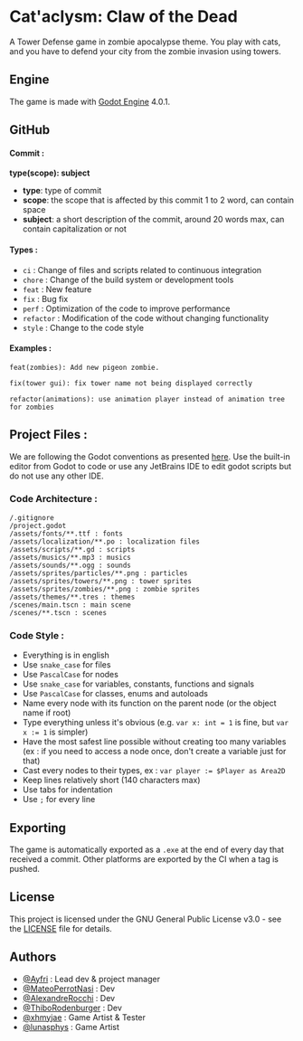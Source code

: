 # Cat'aclysm: Claw of the Dead

A Tower Defense game in zombie apocalypse theme.
You play with cats, and you have to defend your city from the zombie invasion using towers.

## Engine

The game is made with [Godot Engine](https://godotengine.org/) 4.0.1.

## GitHub

#### Commit :

**type(scope): subject**

* **type**: type of commit
* **scope**: the scope that is affected by this commit 1 to 2 word, can contain space
* **subject**: a short description of the commit, around 20 words max, can contain capitalization or not

#### Types :

* `ci` : Change of files and scripts related to continuous integration
* `chore` : Change of the build system or development tools
* `feat` : New feature
* `fix` : Bug fix
* `perf` : Optimization of the code to improve performance
* `refactor` : Modification of the code without changing functionality
* `style` : Change to the code style

#### Examples :

```
feat(zombies): Add new pigeon zombie.
```

```
fix(tower gui): fix tower name not being displayed correctly
```

```
refactor(animations): use animation player instead of animation tree for zombies
```

## Project Files :

We are following the Godot conventions as presented [here](https://docs.godotengine.org/en/latest/tutorials/best_practices/index.html).
Use the built-in editor from Godot to code or use any JetBrains IDE to edit godot scripts but do not use any other IDE.

### Code Architecture :

```
/.gitignore
/project.godot
/assets/fonts/**.ttf : fonts
/assets/localization/**.po : localization files
/assets/scripts/**.gd : scripts
/assets/musics/**.mp3 : musics
/assets/sounds/**.ogg : sounds
/assets/sprites/particles/**.png : particles
/assets/sprites/towers/**.png : tower sprites
/assets/sprites/zombies/**.png : zombie sprites
/assets/themes/**.tres : themes
/scenes/main.tscn : main scene
/scenes/**.tscn : scenes
```

### Code Style :

* Everything is in english
* Use `snake_case` for files
* Use `PascalCase` for nodes
* Use `snake_case` for variables, constants, functions and signals
* Use `PascalCase` for classes, enums and autoloads
* Name every node with its function on the parent node (or the object name if root)
* Type everything unless it's obvious (e.g. `var x: int = 1` is fine, but `var x := 1` is simpler)
* Have the most safest line possible without creating too many variables (ex : if you need to access a node once, don't create a variable just for that)
* Cast every nodes to their types, ex : `var player := $Player as Area2D`
* Keep lines relatively short (140 characters max)
* Use tabs for indentation
* Use `;` for every line

## Exporting

The game is automatically exported as a `.exe` at the end of every day that received a commit.
Other platforms are exported by the CI when a tag is pushed.

## License

This project is licensed under the GNU General Public License v3.0 - see the [LICENSE](LICENSE) file for details.

## Authors

* [@Ayfri](https://github.com/Ayfri) : Lead dev & project manager
* [@MateoPerrotNasi](https://github.com/MateoPerrotNasi) : Dev
* [@AlexandreRocchi](https://github.com/AlexandreRocchi) : Dev
* [@ThiboRodenburger](https://github.com/ThiboRodenburger) : Dev
* [@xhmyjae](https://github.com/xhmyjae) : Game Artist & Tester
* [@lunasphys](https://gihtub.com/lunasphys) : Game Artist
